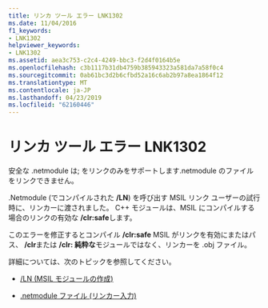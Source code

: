 ```yaml
---
title: リンカ ツール エラー LNK1302
ms.date: 11/04/2016
f1_keywords:
- LNK1302
helpviewer_keywords:
- LNK1302
ms.assetid: aea3c753-c2c4-4249-bbc3-f2d4f0164b5e
ms.openlocfilehash: c3b1117b31db4759b385943323a581da7a58f0c4
ms.sourcegitcommit: 0ab61bc3d2b6cfbd52a16c6ab2b97a8ea1864f12
ms.translationtype: MT
ms.contentlocale: ja-JP
ms.lasthandoff: 04/23/2019
ms.locfileid: "62160446"
---
```

# <a name="linker-tools-error-lnk1302"></a>リンカ ツール エラー LNK1302

安全な .netmodule は; をリンクのみをサポートします.netmodule のファイルをリンクできません。

.Netmodule (でコンパイルされた **/LN**) を呼び出す MSIL リンク ユーザーの試行時に、リンカーに渡されました。  C++ モジュールは、MSIL にコンパイルする場合のリンクの有効な **/clr:safe**します。

このエラーを修正するとコンパイル **/clr:safe** MSIL がリンクを有効にまたはパス、 **/clr**または **/clr: 純粋な**モジュールではなく、リンカーを .obj ファイル。

詳細については、次のトピックを参照してください。

- [/LN (MSIL モジュールの作成)](../../build/reference/ln-create-msil-module.md)

- [.netmodule ファイル (リンカー入力)](../../build/reference/netmodule-files-as-linker-input.md)